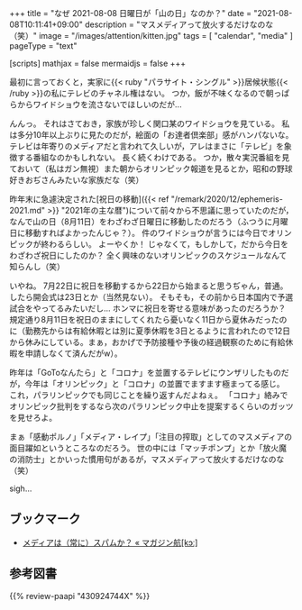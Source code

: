 +++
title = "なぜ 2021-08-08 日曜日が「山の日」なのか？"
date =  "2021-08-08T10:11:41+09:00"
description = "マスメディアって放火するだけなのな（笑）"
image = "/images/attention/kitten.jpg"
tags = [ "calendar", "media" ]
pageType = "text"

[scripts]
  mathjax = false
  mermaidjs = false
+++

最初に言っておくと，実家に{{< ruby "パラサイト・シングル" >}}居候状態{{< /ruby >}}の私にテレビのチャネル権はない。
つか，飯が不味くなるので朝っぱらからワイドショウを流さないでほしいのだが... 

んんっ。
それはさておき，家族が珍しく関口某のワイドショウを見ている。
私は多分10年以上ぶりに見たのだが，絵面の「お達者倶楽部」感がハンパないな。
テレビは年寄りのメディアだと言われて久しいが，アレはまさに「テレビ」を象徴する番組なのかもしれない。
長く続くわけである。
つか，散々実況番組を見ておいて（私はガン無視）また朝からオリンピック報道を見るとか，昭和の野球好きおぢさんみたいな家族だな（笑）

昨年末に急遽決定された[祝日の移動]({{< ref "/remark/2020/12/ephemeris-2021.md" >}} "2021年の主な暦")について前々から不思議に思っていたのだが，なんで山の日（8月11日）をわざわざ日曜日に移動したのだろう（ふつうに月曜日に移動すればよかったんじゃ？）。
件のワイドショウが言うには今日でオリンピックが終わるらしい。
よーやくか！ じゃなくて，もしかして，だから今日をわざわざ祝日にしたのか？ 全く興味のないオリンピックのスケジュールなんて知らんし（笑）

いやね。
7月22日に祝日を移動するから22日から始まると思うぢゃん，普通。
したら開会式は23日とか（当然見ない）。
そもそも，その前から日本国内で予選試合をやってるみたいだし... ホンマに祝日を寄せる意味があったのだろうか？ 規定通り8月11日を祝日のままにしてくれたら憂いなく11日から夏休みだったのに（勤務先からは有給休暇とは別に夏季休暇を3日とるように言われたので12日から休みにしている。まぁ，おかげで予防接種や予後の経過観察のために有給休暇を申請しなくて済んだがw）。

昨年は「GoToなんたら」と「コロナ」を並置するテレビにウンザリしたものだが，今年は「オリンピック」と「コロナ」の並置でますます極まってる感じ。
これ，パラリンピックでも同じことを繰り返すんだよねぇ。
「コロナ」絡みでオリンピック批判をするなら次のパラリンピック中止を提案するくらいのガッツを見せろよ。

まぁ「感動ポルノ」「メディア・レイプ」「注目の搾取」としてのマスメディアの面目躍如というところなのだろう。
世の中には「マッチポンプ」とか「放火魔の消防士」とかいった慣用句があるが，マスメディアって放火するだけなのな（笑）

sigh...

## ブックマーク

- [メディアは（常に）スパムか？ « マガジン航[kɔː]](https://magazine-k.jp/2016/01/25/spam-and-media/)

## 参考図書

{{% review-paapi "430924744X" %}} <!-- スパム -->
